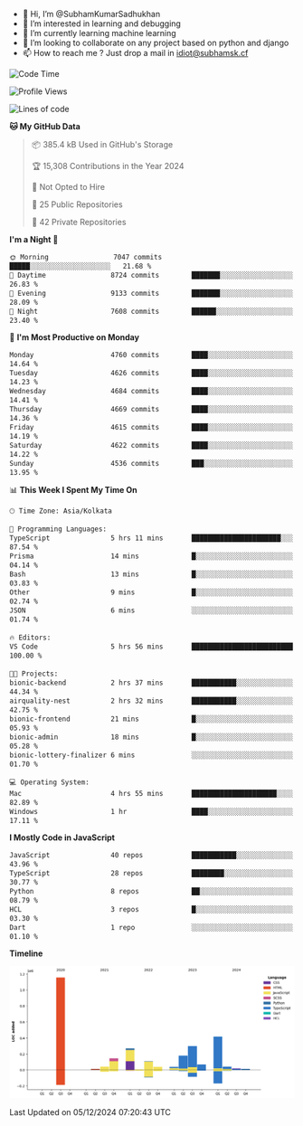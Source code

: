 - 👋 Hi, I’m @SubhamKumarSadhukhan
- 👀 I’m interested in learning and debugging
- 🌱 I’m currently learning machine learning
- 💞️ I’m looking to collaborate on any project based on python and django
- 📫 How to reach me ?
      Just drop a mail in idiot@subhamsk.cf

<!---
SubhamKumarSadhukhan/SubhamKumarSadhukhan is a ✨ special ✨ repository because its `README.md` (this file) appears on your GitHub profile.
You can click the Preview link to take a look at your changes.
--->


<!--START_SECTION:waka-->
![Code Time](http://img.shields.io/badge/Code%20Time-2%2C656%20hrs%201%20min-blue)

![Profile Views](http://img.shields.io/badge/Profile%20Views-1-blue)

![Lines of code](https://img.shields.io/badge/From%20Hello%20World%20I%27ve%20Written-2.8%20million%20lines%20of%20code-blue)

**🐱 My GitHub Data** 

> 📦 385.4 kB Used in GitHub's Storage 
 > 
> 🏆 15,308 Contributions in the Year 2024
 > 
> 🚫 Not Opted to Hire
 > 
> 📜 25 Public Repositories 
 > 
> 🔑 42 Private Repositories 
 > 
**I'm a Night 🦉** 

```text
🌞 Morning                7047 commits        █████░░░░░░░░░░░░░░░░░░░░   21.68 % 
🌆 Daytime                8724 commits        ███████░░░░░░░░░░░░░░░░░░   26.83 % 
🌃 Evening                9133 commits        ███████░░░░░░░░░░░░░░░░░░   28.09 % 
🌙 Night                  7608 commits        ██████░░░░░░░░░░░░░░░░░░░   23.40 % 
```
📅 **I'm Most Productive on Monday** 

```text
Monday                   4760 commits        ████░░░░░░░░░░░░░░░░░░░░░   14.64 % 
Tuesday                  4626 commits        ████░░░░░░░░░░░░░░░░░░░░░   14.23 % 
Wednesday                4684 commits        ████░░░░░░░░░░░░░░░░░░░░░   14.41 % 
Thursday                 4669 commits        ████░░░░░░░░░░░░░░░░░░░░░   14.36 % 
Friday                   4615 commits        ████░░░░░░░░░░░░░░░░░░░░░   14.19 % 
Saturday                 4622 commits        ████░░░░░░░░░░░░░░░░░░░░░   14.22 % 
Sunday                   4536 commits        ███░░░░░░░░░░░░░░░░░░░░░░   13.95 % 
```


📊 **This Week I Spent My Time On** 

```text
🕑︎ Time Zone: Asia/Kolkata

💬 Programming Languages: 
TypeScript               5 hrs 11 mins       ██████████████████████░░░   87.54 % 
Prisma                   14 mins             █░░░░░░░░░░░░░░░░░░░░░░░░   04.14 % 
Bash                     13 mins             █░░░░░░░░░░░░░░░░░░░░░░░░   03.83 % 
Other                    9 mins              █░░░░░░░░░░░░░░░░░░░░░░░░   02.74 % 
JSON                     6 mins              ░░░░░░░░░░░░░░░░░░░░░░░░░   01.74 % 

🔥 Editors: 
VS Code                  5 hrs 56 mins       █████████████████████████   100.00 % 

🐱‍💻 Projects: 
bionic-backend           2 hrs 37 mins       ███████████░░░░░░░░░░░░░░   44.34 % 
airquality-nest          2 hrs 32 mins       ███████████░░░░░░░░░░░░░░   42.75 % 
bionic-frontend          21 mins             █░░░░░░░░░░░░░░░░░░░░░░░░   05.93 % 
bionic-admin             18 mins             █░░░░░░░░░░░░░░░░░░░░░░░░   05.28 % 
bionic-lottery-finalizer 6 mins              ░░░░░░░░░░░░░░░░░░░░░░░░░   01.70 % 

💻 Operating System: 
Mac                      4 hrs 55 mins       █████████████████████░░░░   82.89 % 
Windows                  1 hr                ████░░░░░░░░░░░░░░░░░░░░░   17.11 % 
```

**I Mostly Code in JavaScript** 

```text
JavaScript               40 repos            ███████████░░░░░░░░░░░░░░   43.96 % 
TypeScript               28 repos            ████████░░░░░░░░░░░░░░░░░   30.77 % 
Python                   8 repos             ██░░░░░░░░░░░░░░░░░░░░░░░   08.79 % 
HCL                      3 repos             █░░░░░░░░░░░░░░░░░░░░░░░░   03.30 % 
Dart                     1 repo              ░░░░░░░░░░░░░░░░░░░░░░░░░   01.10 % 
```



**Timeline**

![Lines of Code chart](https://raw.githubusercontent.com/SubhamKumarSadhukhan/SubhamKumarSadhukhan/main/assets/bar_graph.png)


 Last Updated on 05/12/2024 07:20:43 UTC
<!--END_SECTION:waka-->
